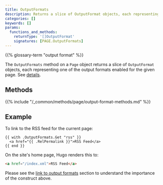 ```yaml
---
title: OutputFormats
description: Returns a slice of OutputFormat objects, each representing one of the output formats enabled for the given page.
categories: []
keywords: []
params:
  functions_and_methods:
    returnType: '[]OutputFormat'
    signatures: [PAGE.OutputFormats]
---
```


{{% glossary-term "output format" %}}

The `OutputFormats` method on a `Page` object returns a slice of `OutputFormat` objects, each representing one of the output formats enabled for the given page. See&nbsp;[details](/configuration/output-formats/).

## Methods

{{% include "/_common/methods/page/output-format-methods.md" %}}

## Example

To link to the RSS feed for the current page:

```go-html-template
{{ with .OutputFormats.Get "rss" }}
  <a href="{{ .RelPermalink }}">RSS Feed</a>
{{ end }}
```

On the site's home page, Hugo renders this to:

```html
<a href="/index.xml">RSS Feed</a>
```

Please see the [link to output formats] section to understand the importance of the construct above.

[link to output formats]: /configuration/output-formats/#link-to-output-formats
